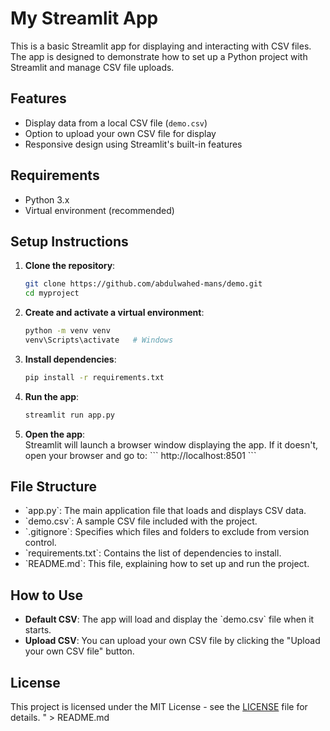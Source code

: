 # My Streamlit App

This is a basic Streamlit app for displaying and interacting with CSV files. The app is designed to demonstrate how to set up a Python project with Streamlit and manage CSV file uploads.

## Features

- Display data from a local CSV file (`demo.csv`)
- Option to upload your own CSV file for display
- Responsive design using Streamlit's built-in features

## Requirements

- Python 3.x
- Virtual environment (recommended)

## Setup Instructions

1. **Clone the repository**:

   ```bash
   git clone https://github.com/abdulwahed-mans/demo.git
   cd myproject
   ```

2. **Create and activate a virtual environment**:

   ```bash
   python -m venv venv
   venv\Scripts\activate   # Windows
   ```

3. **Install dependencies**:

   ```bash
   pip install -r requirements.txt
   ```

4. **Run the app**:

   ```bash
   streamlit run app.py
   ```

5. **Open the app**:  
   Streamlit will launch a browser window displaying the app. If it doesn't, open your browser and go to:
   \`\`\`
   http://localhost:8501
   \`\`\`

## File Structure

- \`app.py\`: The main application file that loads and displays CSV data.
- \`demo.csv\`: A sample CSV file included with the project.
- \`.gitignore\`: Specifies which files and folders to exclude from version control.
- \`requirements.txt\`: Contains the list of dependencies to install.
- \`README.md\`: This file, explaining how to set up and run the project.

## How to Use

- **Default CSV**: The app will load and display the \`demo.csv\` file when it starts.
- **Upload CSV**: You can upload your own CSV file by clicking the \"Upload your own CSV file\" button.

## License

This project is licensed under the MIT License - see the [LICENSE](LICENSE) file for details.
" > README.md
